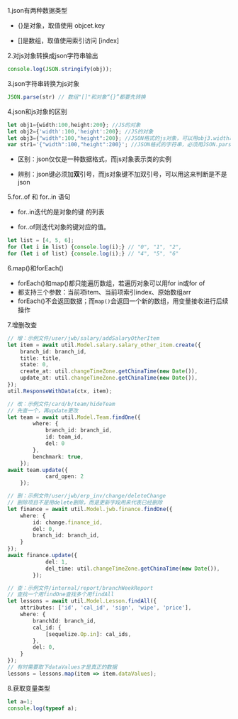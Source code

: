 1.json有两种数据类型

- {}是对象，取值使用 objcet.key

- []是数组，取值使用索引访问 [index]

2.对js对象转换成json字符串输出

```typescript
console.log(JSON.stringify(obj));
```

3.json字符串转换为js对象

```typescript
JSON.parse(str) // 数组"[]"和对象“{}”都要先转换
```

4.json和js对象的区别

```typescript
let obj1={width:100,height:200}; //JS的对象
let obj2={'width':100,'height':200}; //JS的对象
let obj3={"width":100,"height":200}; //JSON格式的js对象，可以用obj3.width取值
var str1='{"width":100,"height":200}'; //JSON格式的字符串，必须用JSON.parse()转换再取值
```

- 区别：json仅仅是一种数据格式，而js对象表示类的实例

- 辨别：json键必须加**双**引号，而js对象键不加双引号，可以用这来判断是不是json

5.for..of 和 for..in 语句

- for..in迭代的是对象的键 的列表

- for..of则迭代对象的键对应的值。

```typescript
let list = [4, 5, 6];
for (let i in list) {console.log(i);} // "0", "1", "2",
for (let i of list) {console.log(i);} // "4", "5", "6"
```

6.map()和forEach()

- forEach()和map()都只能遍历数组，若遍历对象可以用for in或for of
- 都支持三个参数：当前项item、当前项索引index、原始数组arr
- forEach()不会返回数据；而`map()`会返回一个新的数组，用变量接收进行后续操作

7.增删改查

```typescript
// 增：示例文件/user/jwb/salary/addSalaryOtherItem
let item = await util.Model.salary.salary_other_item.create({
    branch_id: branch_id,
    title: title,
    state: 0,
    create_at: util.changeTimeZone.getChinaTime(new Date()),
    update_at: util.changeTimeZone.getChinaTime(new Date()),
});
util.ResponseWithData(ctx, item);
```

```typescript
// 改：示例文件/card/b/team/hideTeam
// 先查一个，再update更改
let team = await util.Model.Team.findOne({
        where: {
            branch_id: branch_id,
            id: team_id,
            del: 0
        },
        benchmark: true,
    });
await team.update({
            card_open: 2
    });

```

```typescript
// 删：示例文件/user/jwb/erp_inv/change/deleteChange
// 删除项目不是用delete删除，而是更新字段用来代表已经删除
let finance = await util.Model.jwb.finance.findOne({
    where: {
        id: change.finance_id,
        del: 0,
        branch_id: branch_id,
    }
});
await finance.update({
            del: 1,
            del_time: util.changeTimeZone.getChinaTime(new Date()),
        });
```

```typescript
// 查：示例文件/internal/report/branchWeekReport
// 查找一个用findOne查找多个用findAll
let lessons = await util.Model.Lesson.findAll({
    attributes: ['id', 'cal_id', 'sign', 'wipe', 'price'],
    where: {
        branchId: branch_id,
        cal_id: {
            [sequelize.Op.in]: cal_ids,
        },
        del: 0,
    }
});
// 有时需要取下dataValues才是真正的数据
lessons = lessons.map(item => item.dataValues);
```

8.获取变量类型

```typescript
let a=1;
console.log(typeof a);
```



















































```typescript

```
